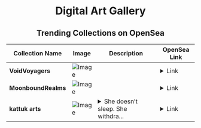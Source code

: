 <div align="center">

# Digital Art Gallery

## Trending Collections on OpenSea

| Collection Name                       | Image                                                                                     | Description                       | OpenSea Link                                                                                          |
|---------------------------------------|-------------------------------------------------------------------------------------------|-----------------------------------|--------------------------------------------------------------------------------------------------------|
| **VoidVoyagers** | ![Image](https://i.seadn.io/s/raw/files/f71c748c4bda7243ef93cc2845930d36.jpg?w=500&auto=format?w=200&auto=format) |  | <details><summary>Link</summary>[VoidVoyagers](https://opensea.io/collection/voidvoyagers-2)</details> |
| **MoonboundRealms** | ![Image](https://i.seadn.io/s/raw/files/6af3731fb5d33514fd379a51341fb42a.jpg?w=500&auto=format?w=200&auto=format) |  | <details><summary>Link</summary>[MoonboundRealms](https://opensea.io/collection/moonboundrealms)</details> |
| **kattuk arts** | ![Image](https://i.seadn.io/s/raw/files/89cc48d45f0d1fa75e0f805ce2a01080.jpg?w=500&auto=format?w=200&auto=format) | <details><summary>She doesn’t sleep. She withdra...</summary>She doesn’t sleep. She withdraws.<br>From your noise, your speed, your feed-choked world.<br>This isn’t rest — it’s protest in velvet."<br><br>No movement. No message.<br>Just a girl and a void, curled on a throne of rotting elegance, waiting for it all to fall.</details> | <details><summary>Link</summary>[kattuk arts](https://opensea.io/collection/kattuk-arts-1)</details> |

</div>
